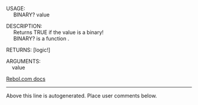 USAGE:  
&nbsp;&nbsp;&nbsp;&nbsp;&nbsp;BINARY?&nbsp;value&nbsp;  
  
DESCRIPTION:  
&nbsp;&nbsp;&nbsp;&nbsp;&nbsp;Returns&nbsp;TRUE&nbsp;if&nbsp;the&nbsp;value&nbsp;is&nbsp;a&nbsp;binary!  
&nbsp;&nbsp;&nbsp;&nbsp;&nbsp;BINARY?&nbsp;is&nbsp;a&nbsp;function&nbsp;.  
  
RETURNS:&nbsp;[logic!]  
  
ARGUMENTS:  
&nbsp;&nbsp;&nbsp;&nbsp;value  

[Rebol.com docs](http://www.rebol.com/r3/docs/functions/binary-q.html)
___
Above this line is autogenerated. Place user comments below.